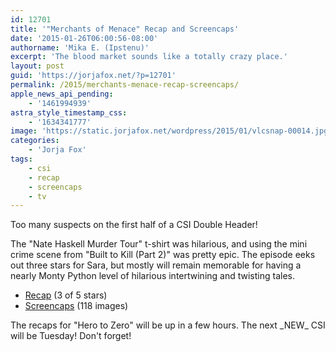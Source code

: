 ```yaml
---
id: 12701
title: '"Merchants of Menace" Recap and Screencaps'
date: '2015-01-26T06:00:56-08:00'
authorname: 'Mika E. (Ipstenu)'
excerpt: 'The blood market sounds like a totally crazy place.'
layout: post
guid: 'https://jorjafox.net/?p=12701'
permalink: /2015/merchants-menace-recap-screencaps/
apple_news_api_pending:
    - '1461994939'
astra_style_timestamp_css:
    - '1634341777'
image: 'https://static.jorjafox.net/wordpress/2015/01/vlcsnap-00014.jpg'
categories:
    - 'Jorja Fox'
tags:
    - csi
    - recap
    - screencaps
    - tv
---
```


Too many suspects on the first half of a CSI Double Header!

The "Nate Haskell Murder Tour" t-shirt was hilarious, and using the mini crime scene from "Built to Kill (Part 2)" was pretty epic. The episode eeks out three stars for Sara, but mostly will remain memorable for having a nearly Monty Python level of hilarious intertwining and twisting tales.
<ul>
 	<li><a href="https://jorjafox.net/wiki/Merchants_of_Menace">Recap</a> (3 of 5 stars)</li>
 	<li><a href="https://jorjafox.net/gallery/tv/csi/season15/14-menace/">Screencaps</a> (118 images)</li>
</ul>
The recaps for "Hero to Zero" will be up in a few hours. The next _NEW_ CSI will be Tuesday! Don't forget!
